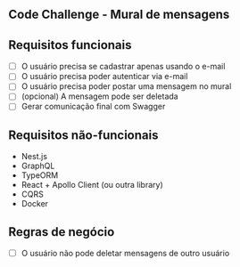 ## Code Challenge - Mural de mensagens

## Requisitos funcionais

- [ ] O usuário precisa se cadastrar apenas usando o e-mail
- [ ] O usuário precisa poder autenticar via e-mail
- [ ] O usuário precisa poder postar uma mensagem no mural
- [ ] (opcional) A mensagem pode ser deletada
- [ ] Gerar comunicação final com Swagger

## Requisitos não-funcionais
- Nest.js
- GraphQL
- TypeORM
- React + Apollo Client (ou outra library)
- CQRS
- Docker
 
## Regras de negócio
- [ ] O usuário não pode deletar mensagens de outro usuário